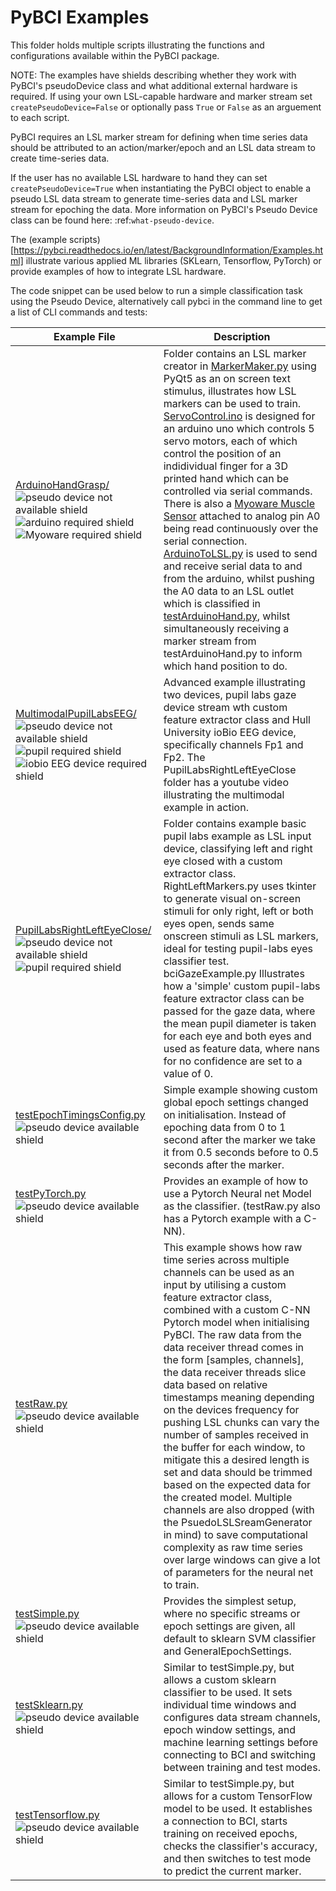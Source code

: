 # PyBCI Examples

This folder holds multiple scripts illustrating the functions and configurations available within the PyBCI package.

NOTE:    The examples have shields describing whether they work with PyBCI's pseudoDevice class and what additional external hardware is required. If using your own LSL-capable hardware  and marker stream set `createPseudoDevice=False` or optionally pass `True` or `False` as an arguement to each script.

PyBCI requires an LSL marker stream for defining when time series data should be attributed to an action/marker/epoch and an LSL data stream to create time-series data. 

If the user has no available LSL hardware to hand they can set `createPseudoDevice=True` when instantiating the PyBCI object to enable a pseudo LSL data stream to generate time-series data and LSL marker stream for epoching the data. More information on PyBCI's Pseudo Device class can be found here: :ref:`what-pseudo-device`. 

The (example scripts)[https://pybci.readthedocs.io/en/latest/BackgroundInformation/Examples.html] illustrate various applied ML libraries (SKLearn, Tensorflow, PyTorch) or provide examples of how to integrate LSL hardware.

The code snippet can be used below to run a simple classification task using the Pseudo Device, alternatively call pybci in the command line to get a list of CLI commands and tests:


| Example File | Description |
|--------------|-------------|
| [ArduinoHandGrasp/](https://github.com/LMBooth/pybci/blob/main/pybci/Examples/ArduinoHandGrasp/) <br> ![pseudo device not available shield](https://img.shields.io/badge/Pseudo_Device-Not_Available-blue) ![arduino required shield](https://img.shields.io/badge/Arduino-Required-blue) ![Myoware required shield](https://img.shields.io/badge/Myoware_Muscle_Sensor-Required-blue) | Folder contains an LSL marker creator in [MarkerMaker.py](https://github.com/LMBooth/pybci/blob/main/pybci/Examples/ArduinoHandGrasp/MarkerMaker.py) using PyQt5 as an on screen text stimulus, illustrates how LSL markers can be used to train. [ServoControl.ino](https://github.com/LMBooth/pybci/blob/main/pybci/Examples/ArduinoHandGrasp/ServoControl/ServoControl.ino) is designed for an arduino uno which controls 5 servo motors, each of which control the position of an indidividual finger for a 3D printed hand which can be controlled via serial commands. There is also a [Myoware Muscle Sensor](https://myoware.com/products/muscle-sensor/) attached to analog pin A0 being read continuously over the serial connection. [ArduinoToLSL.py](https://github.com/LMBooth/pybci/blob/main/pybci/Examples/ArduinoHandGrasp/ArduinoToLSL.py) is used to send and receive serial data to and from the arduino, whilst pushing the A0 data to an LSL outlet which is classified in [testArduinoHand.py](https://github.com/LMBooth/pybci/blob/main/pybci/Examples/ArduinoHandGrasp/testArduinoHand.py), whilst simultaneously receiving a marker stream from testArduinoHand.py to inform which hand position to do.|
| [MultimodalPupilLabsEEG/](https://github.com/LMBooth/pybci/blob/main/pybci/Examples/MultimodalPupilLabsEEG) <br> ![pseudo device not available shield](https://img.shields.io/badge/Pseudo_Device-Not_Available-blue) ![pupil required shield](https://img.shields.io/badge/Pupil_Labs_Hardware-Required-blue) ![iobio EEG device required shield](https://img.shields.io/badge/ioBio_EEG_Device-Required-blue) | Advanced example illustrating two devices, pupil labs gaze device stream wth custom feature extractor class and Hull University ioBio EEG device, specifically channels Fp1 and Fp2. The PupilLabsRightLeftEyeClose folder has a youtube video illustrating the multimodal example in action. |
| [PupilLabsRightLeftEyeClose/](https://github.com/LMBooth/pybci/blob/main/pybci/Examples/PupilLabsRightLeftEyeClose/) <br> ![pseudo device not available shield](https://img.shields.io/badge/Pseudo_Device-Not_Available-blue) ![pupil required shield](https://img.shields.io/badge/Pupil_Labs_Hardware-Required-blue) | Folder contains example basic pupil labs example as LSL input device, classifying left and right eye closed with a custom extractor class. RightLeftMarkers.py uses tkinter to generate visual on-screen stimuli for only right, left or both eyes open, sends same onscreen stimuli as LSL markers, ideal for testing pupil-labs eyes classifier test. bciGazeExample.py Illustrates how a 'simple' custom pupil-labs feature extractor class can be passed for the gaze data, where the mean pupil diameter is taken for each eye and both eyes and used as feature data, where nans for no confidence are set to a value of 0. |
| [testEpochTimingsConfig.py](https://github.com/LMBooth/pybci/blob/main/pybci/Examples/testEpochTimingsConfig.py) <br> ![pseudo device available shield](https://img.shields.io/badge/Pseudo_Device-Available-blue) | Simple example showing custom global epoch settings  changed on initialisation. Instead of epoching data from 0 to 1 second after the marker we take it from 0.5 seconds before to 0.5 seconds after the marker. |
| [testPyTorch.py](https://github.com/LMBooth/pybci/blob/main/pybci/Examples/testPyTorch.py) <br> ![pseudo device available shield](https://img.shields.io/badge/Pseudo_Device-Available-blue) | Provides an example of how to use a Pytorch Neural net Model as the classifier. (testRaw.py also has a Pytorch example with a C-NN). |
| [testRaw.py](https://github.com/LMBooth/pybci/blob/main/pybci/Examples/testRaw.py) <br> ![pseudo device available shield](https://img.shields.io/badge/Pseudo_Device-Available-blue) | This example shows how raw time series across multiple channels can be used as an input by utilising a custom feature extractor class, combined with a custom C-NN Pytorch model when initialising PyBCI. The raw data from the data receiver thread comes in the form [samples, channels], the data receiver threads slice data based on relative timestamps meaning depending on the devices frequency for pushing LSL chunks can vary the number of samples received in the buffer for each window, to mitigate this a desired length is set and data should be trimmed based on the expected data for the created model. Multiple channels are also dropped (with the PsuedoLSLSreamGenerator in mind) to save computational complexity as raw time series over large windows can give a lot of parameters for the neural net to train.|
| [testSimple.py](https://github.com/LMBooth/pybci/blob/main/pybci/Examples/testSimple.py) <br> ![pseudo device available shield](https://img.shields.io/badge/Pseudo_Device-Available-blue) | Provides the simplest setup, where no specific streams or epoch settings are given, all default to sklearn SVM classifier and GeneralEpochSettings. |
| [testSklearn.py](https://github.com/LMBooth/pybci/blob/main/pybci/Examples/testSklearn.py) <br> ![pseudo device available shield](https://img.shields.io/badge/Pseudo_Device-Available-blue) | Similar to testSimple.py, but allows a custom sklearn classifier to be used. It sets individual time windows and configures data stream channels, epoch window settings, and machine learning settings before connecting to BCI and switching between training and test modes. |
| [testTensorflow.py](https://github.com/LMBooth/pybci/blob/main/pybci/Examples/testTensorflow.py) <br> ![pseudo device available shield](https://img.shields.io/badge/Pseudo_Device-Available-blue) | Similar to testSimple.py, but allows for a custom TensorFlow model to be used. It establishes a connection to BCI, starts training on received epochs, checks the classifier's accuracy, and then switches to test mode to predict the current marker. |

